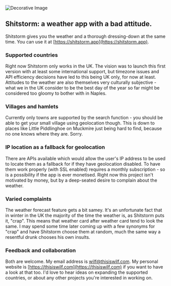![Decorative Image](https://thisiswilf.com/assets/img/shitstorm.jpg)


## Shitstorm: a weather app with a bad attitude.

Shitstorm gives you the weather and a thorough dressing-down at the same time. You can use it at [https://shitstorm.app](https://shitstorm.app).

### Supported countries

Right now Shitstorm only works in the UK. The vision was to launch this first version with at least some international support, but timezone issues and API efficiency decisions have led to this being UK only, for now at least. Attitudes to the weather are also themselves very culturally subjective - what we in the UK consider to be the best day of the year so far might be considered too gloomy to bother with in Naples.

### Villages and hamlets

Currently only towns are supported by the search function - you should be able to get your small village using geolocation though. This is down to places like Little Piddlinghoe on Muckmire just being hard to find, because no one knows where they are. Sorry.

### IP location as a fallback for geolocation

There are APIs available which would allow the user's IP address to be used to locate them as a fallback for if they have geolocation disabled. To have them work properly (with SSL enabled) requires a monthly subscription - so is a possibility if the app is ever monetised. Right now this project isn't motivated by money, but by a deep-seated desire to complain about the weather.

### Varied complaints

The weather forecast feature gets a bit samey. It's an unfortunate fact that in winter in the UK the majority of the time the weather is, as Shitstorm puts it, "crap". This means that weather card after weather card tend to look the same. I may spend some time later coming up with a few synonyms for "crap" and have Shitstorm choose them at random, much the same way a resentful drunk chooses his own insults.

### Feedback and collaboration

Both are welcome. My email address is wilf@thisiswilf.com. My personal website is [https://thisiswilf.com](https://thisiswilf.com) if you want to have a look at that too. I'd love to hear ideas on expanding the supported countries, or about any other projects you're interested in working on.
